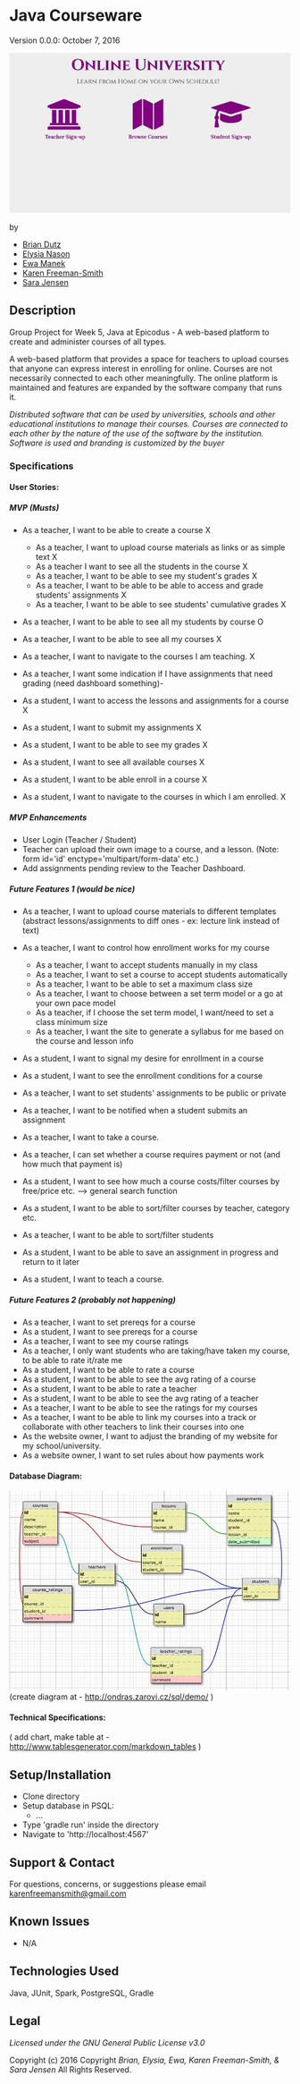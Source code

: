 # Java Courseware
Version 0.0.0: October 7, 2016

![screenshot of project running](screenshot.jpg)

by
* [Brian Dutz](https://github.com/AIMWORLD213445)
* [Elysia Nason](https://github.com/ElysiaAvery)
* [Ewa Manek](https://github.com/ewajm)
* [Karen Freeman-Smith](https://github.com/karenfreemansmith)
* [Sara Jensen](https://github.com/thejensen)

## Description
Group Project for Week 5, Java at Epicodus - A web-based platform to create and administer courses of all types.

A web-based platform that provides a space for teachers to upload courses that anyone can express interest in enrolling for online. Courses are not necessarily connected to each other meaningfully. The online platform is maintained and features are expanded by the software company that runs it.

*Distributed software that can be used by universities, schools and other educational institutions to manage their courses. Courses are connected to each other by the nature of the use of the software by the institution. Software is used and branding is customized by the buyer*




### Specifications
#### User Stories:

##### MVP (Musts)
* As a teacher, I want to be able to create a course X
  * As a teacher, I want to upload course materials as links or as simple text X
  * As a teacher I want to see all the students in the course X
  * As a teacher, I want to be able to see my student's grades X
  * As a teacher, I want to be able to be able to access and grade students' assignments X
  * As a teacher, I want to be able to see students' cumulative grades X
* As a teacher, I want to be able to see all my students by course O
* As a teacher, I want to be able to see all my courses X
* As a teacher, I want to navigate to the courses I am teaching. X
* As a teacher, I want some indication if I have assignments that need grading (need dashboard something)-

* As a student, I want to access the lessons and assignments for a course X
* As a student, I want to submit my assignments X
* As a student, I want to be able to see my grades X
* As a student, I want to see all available courses X
* As a student, I want to be able enroll in a course X
* As a student, I want to navigate to the courses in which I am enrolled. X


##### MVP Enhancements
* User Login (Teacher / Student)
* Teacher can upload their own image to a course, and a lesson.
  (Note: form id='id' enctype='multipart/form-data' etc.)
* Add assignments pending review to the Teacher Dashboard.

##### Future Features 1 (would be nice)
* As a teacher, I want to upload course materials to different templates (abstract lessons/assignments to diff ones - ex: lecture link instead of text)
* As a teacher, I want to control how enrollment works for my course
  * As a teacher, I want to accept students manually in my class
  * As a teacher, I want to set a course to accept students automatically
  * As a teacher, I want to be able to set a maximum class size
  * As a teacher, I want to choose between a set term model or a go at your own pace model
  * As a teacher, if I choose the set term model, I want/need to set a class minimum size
  * As a teacher, I want the site to generate a syllabus for me based on the course and lesson info
* As a student, I want to signal my desire for enrollment in a course
* As a student, I want to see the enrollment conditions for a course
* As a teacher, I want to set students' assignments to be public or private
* As a teacher, I want to be notified when a student submits an assignment
* As a teacher, I want to take a course.
* As a teacher, I can set whether a course requires payment or not  (and how much that payment is)
* As a student, I want to see how much a course costs/filter courses by free/price etc. --> general search function
* As a student, I want to be able to sort/filter courses by teacher, category etc.
* As a teacher, I want to be able to sort/filter students
* As a student, I want to be able to save an assignment in progress and return to it later

* As a student, I want to teach a course.

##### Future Features 2 (probably not happening)
  * As a teacher, I want to set prereqs for a course
  * As a student, I want to see prereqs for a course
  * As a teacher, I want to see my course ratings
  * As a teacher, I only want students who are taking/have taken my course, to be able to rate it/rate me
  * As a student, I want to be able to rate a course
  * As a student, I want to be able to see the avg rating of a course
  * As a student, I want to be able to rate a teacher
  * As a student, I want to be able to see the avg rating of a teacher
  * As a teacher, I want to be able to see the ratings for my courses
  * As a teacher, I want to be able to link my courses into a track or collaborate with other teachers to link their courses into one
  * As the website owner, I want to adjust the branding of my website for my school/university.
  * As a website owner, I want to set rules about how payments work


#### Database Diagram:
![database diagram](database.png)
(create diagram at - http://ondras.zarovi.cz/sql/demo/  )

#### Technical Specifications:
( add chart, make table at - http://www.tablesgenerator.com/markdown_tables )


## Setup/Installation
* Clone directory
* Setup database in PSQL:
  * ...
* Type 'gradle run' inside the directory
* Navigate to 'http://localhost:4567'

## Support & Contact
For questions, concerns, or suggestions please email karenfreemansmith@gmail.com

## Known Issues
* N/A

## Technologies Used
Java, JUnit, Spark, PostgreSQL, Gradle

## Legal
*Licensed under the GNU General Public License v3.0*

Copyright (c) 2016 Copyright _Brian, Elysia, Ewa, Karen Freeman-Smith, & Sara Jensen_ All Rights Reserved.
